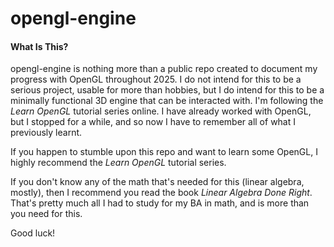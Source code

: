 # opengl-engine

#### What Is This?

opengl-engine is nothing more than a public repo created to document my
progress with OpenGL throughout 2025. I do not intend for this to be a serious
project, usable for more than hobbies, but I do intend for this to be a
minimally functional 3D engine that can be interacted with. I'm following the
*Learn OpenGL* tutorial series online. I have already worked with OpenGL,
but I stopped for a while, and so now I have to remember all of what I 
previously learnt.

If you happen to stumble upon this repo and want to learn some OpenGL, I highly
recommend the *Learn OpenGL* tutorial series.

If you don't know any of the math that's needed for this (linear algebra, mostly),
then I recommend you read the book *Linear Algebra Done Right*. That's pretty much
all I had to study for my BA in math, and is more than you need for this.

Good luck!

